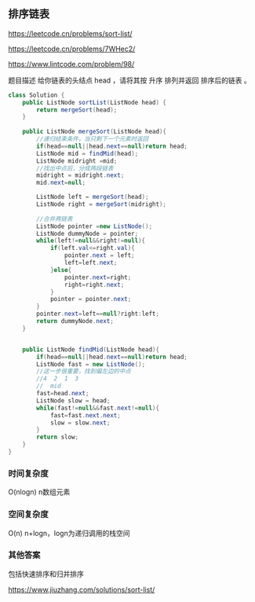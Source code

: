 ## 排序链表
https://leetcode.cn/problems/sort-list/

https://leetcode.cn/problems/7WHec2/

https://www.lintcode.com/problem/98/

题目描述
给你链表的头结点 head ，请将其按 升序 排列并返回 排序后的链表 。

```Java
class Solution {
    public ListNode sortList(ListNode head) {
        return mergeSort(head);
    }
    
    public ListNode mergeSort(ListNode head){
        //递归结束条件，当只剩下一个元素时返回
        if(head==null||head.next==null)return head;
        ListNode mid = findMid(head);
        ListNode midright =mid;
        //找出中点后，分成两段链表
        midright = midright.next;
        mid.next=null;

        ListNode left = mergeSort(head);
        ListNode right = mergeSort(midright);
        
        //合并两链表
        ListNode pointer =new ListNode();
        ListNode dummyNode = pointer;
        while(left!=null&&right!=null){
            if(left.val<=right.val){
                pointer.next = left;
                left=left.next;
            }else{
                pointer.next=right;
                right=right.next;
            }
            pointer = pointer.next;
        }
        pointer.next=left==null?right:left;
        return dummyNode.next;
    }


    public ListNode findMid(ListNode head){
        if(head==null||head.next==null)return head;
        ListNode fast = new ListNode();
        //这一步很重要，找到偏左边的中点
        //4  2  1  3
        //  mid
        fast=head.next;
        ListNode slow = head;
        while(fast!=null&&fast.next!=null){
            fast=fast.next.next;
            slow = slow.next;
        }
        return slow;
    }
}
```
### 时间复杂度
O(nlogn) n数组元素

### 空间复杂度
O(n) n+logn，logn为递归调用的栈空间

### 其他答案
包括快速排序和归并排序

https://www.jiuzhang.com/solutions/sort-list/
